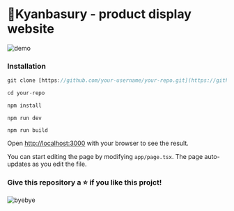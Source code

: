 # 🎪Kyanbasury - product display website
![demo](https://utfs.io/f/c8bcd59e-2331-4551-8116-ace12e2f3a8b-1l2zt2.png)

### Installation
```javascript
git clone [https://github.com/your-username/your-repo.git](https://github.com/your-username/your-repo.git)

cd your-repo

npm install
```

```
npm run dev
```

```
npm run build
```

Open [http://localhost:3000](http://localhost:3000) with your browser to see the result.

You can start editing the page by modifying `app/page.tsx`. The page auto-updates as you edit the file.


### Give this repository a ⭐ if you like this projct!
![byebye](https://utfs.io/f/554338c2-451b-472f-9868-a2c6d59341ce-m5am1y.jpg)
